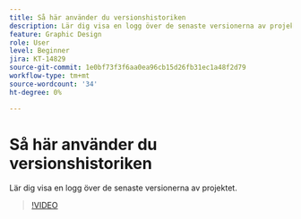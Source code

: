 ```yaml
---
title: Så här använder du versionshistoriken
description: Lär dig visa en logg över de senaste versionerna av projektet
feature: Graphic Design
role: User
level: Beginner
jira: KT-14829
source-git-commit: 1e0bf73f3f6aa0ea96cb15d26fb31ec1a48f2d79
workflow-type: tm+mt
source-wordcount: '34'
ht-degree: 0%

---
```


# Så här använder du versionshistoriken

Lär dig visa en logg över de senaste versionerna av projektet.

>[!VIDEO](https://video.tv.adobe.com/v/3426937?quality=12&learn=on&hidetitle=true)
